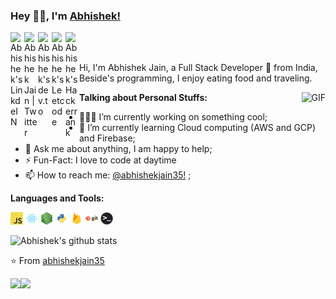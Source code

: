 ### Hey 👋🏽, I'm [Abhishek!](https://abhishekdev.tech) 

<a href="https://www.linkedin.com/in/abhishekjain35/">
  <img align="left" alt="Abhishek's LinkdeIN" width="22px" src="https://cdn.jsdelivr.net/npm/simple-icons@v3/icons/linkedin.svg" />
</a>
<a href="https://twitter.com/Abhishek_Jain35">
  <img align="left" alt="Abhishek Jain | Twitter" width="22px" src="https://cdn.jsdelivr.net/npm/simple-icons@v3/icons/twitter.svg" />
</a>
<a href="https://dev.to/abhishekjain35">
  <img align="left" alt="Abhishek's dev.to" width="22px" src="https://cdn.jsdelivr.net/npm/simple-icons@3.3.0/icons/dev-dot-to.svg" />
</a>
<a href="https://leetcode.com/abhishekjai35/">
  <img align="left" alt="Abhishek's Leetcode" width="22px" src="https://cdn.jsdelivr.net/npm/simple-icons@v3/icons/leetcode.svg" />
</a>
<a href="https://www.hackerrank.com/abhishekjai35?hr_r=1">
  <img align="left" alt="Abhishek's Hackerrank" width="22px" src="https://cdn.jsdelivr.net/npm/simple-icons@3.13.0/icons/hackerrank.svg" />
</a>
<br />
<br />

Hi, I'm Abhishek Jain, a Full Stack Developer 🚀 from India, Beside's programming, I enjoy eating food and traveling.

  <img align="right" alt="GIF" src="https://media.giphy.com/media/836HiJc7pgzy8iNXCn/giphy.gif" />
  
**Talking about Personal Stuffs:**

- 👨🏽‍💻 I’m currently working on something cool;
- 🌱 I’m currently learning Cloud computing (AWS and GCP) and Firebase;
- 💬 Ask me about anything, I am happy to help;
- ⚡️ Fun-Fact: I love to code at daytime
- 📫 How to reach me: [@abhishekjain35!](https://www.linkedin.com/in/abhishekjain35/) ;

**Languages and Tools:**  

<code><img height="20" src="https://raw.githubusercontent.com/github/explore/80688e429a7d4ef2fca1e82350fe8e3517d3494d/topics/javascript/javascript.png"></code>
<code><img height="20" src="https://raw.githubusercontent.com/github/explore/80688e429a7d4ef2fca1e82350fe8e3517d3494d/topics/react/react.png"></code>
<code><img height="20" src="https://raw.githubusercontent.com/github/explore/80688e429a7d4ef2fca1e82350fe8e3517d3494d/topics/nodejs/nodejs.png"></code>
<code><img height="20" src="https://raw.githubusercontent.com/github/explore/80688e429a7d4ef2fca1e82350fe8e3517d3494d/topics/python/python.png"></code>
<code><img height="20" src="https://raw.githubusercontent.com/github/explore/80688e429a7d4ef2fca1e82350fe8e3517d3494d/topics/firebase/firebase.png"></code>
<code><img height="20" src="https://raw.githubusercontent.com/github/explore/80688e429a7d4ef2fca1e82350fe8e3517d3494d/topics/git/git.png"></code>
<code><img height="20" src="https://raw.githubusercontent.com/github/explore/80688e429a7d4ef2fca1e82350fe8e3517d3494d/topics/terminal/terminal.png"></code>


![Abhishek's github stats](https://github-readme-stats.vercel.app/api?username=abhishekjain35&show_icons=true&hide_border=true)

⭐️ From [abhishekjain35](https://github.com/abhishekjain35)

<a href="https://github.com/abhishekjain35/portfolio-pwa">
  <img align="left" src="https://github-readme-stats.vercel.app/api/pin/?username=abhishekjain35&repo=portfolio-pwa" />
</a>

<a href="https://github.com/abhishekjain35/weather-app">
  <img align="left" src="https://github-readme-stats.vercel.app/api/pin/?username=abhishekjain35&repo=weather-app" />
</a>
